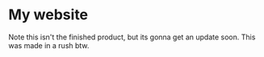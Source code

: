 # My website
Note this isn't the finished product, but its gonna get an update soon. This was made in a rush btw.
